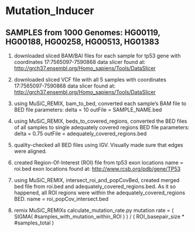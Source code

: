 # Mutation_Inducer

## SAMPLES from 1000 Genomes: HG00119, HG00188, HG00258, HG00513, HG01383


1. downloaded sliced BAM/BAI files for each sample for tp53 gene with coordinates 17:7565097-7590868
	data slicer found at: http://grch37.ensembl.org/Homo_sapiens/Tools/DataSlicer

2. downloaded sliced VCF file with all 5 samples with coordinates 17:7565097-7590868
	data slicer found at: http://grch37.ensembl.org/Homo_sapiens/Tools/DataSlicer

3. using MuSiC_REMIX, bam_to_bed, converted each sample’s BAM file to BED file
	parameters: delta = 10 outFile = SAMPLE_NAME.bed

4. using MuSiC_REMIX, beds_to_covered_regions, converted the BED files of all samples to single adequately covered regions BED file
	parameters: delta = 0.75 outFile = adequately_covered_regions.bed

5. quality-checked all BED files using IGV. Visually made sure that edges were aligned.

6. created Region-Of-Interest (ROI) file from tp53 exon locations
	name = roi.bed
	exon locations found at: http://www.rcsb.org/pdb/gene/TP53

7. using MuSiC_REMIX, intersect_roi_and_popCovBed, created merged bed file from roi.bed and adequately_covered_regions.bed. As it so happened, all ROI regions were within the adequately_covered_regions BED.
	name = roi_popCov_intersect.bed

8. remix MuSiC_REMIXs calculate_mutation_rate.py
	mutation rate = ( SIGMA( #samples_with_mutation_within_ROI ) ) / ( ROI_basepair_size * #samples_total )
